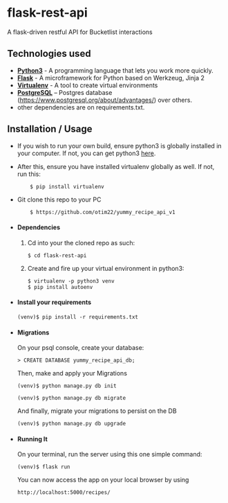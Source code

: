 # flask-rest-api 
A flask-driven restful API for Bucketlist interactions


## Technologies used
* **[Python3](https://www.python.org/downloads/)** - A programming language that lets you work more quickly.
* **[Flask](flask.pocoo.org/)** - A microframework for Python based on Werkzeug, Jinja 2
* **[Virtualenv](https://virtualenv.pypa.io/en/stable/)** - A tool to create virtual environments
* **[PostgreSQL](https://www.postgresql.org/download/)** – Postgres database (https://www.postgresql.org/about/advantages/) over others.
* other dependencies are on requirements.txt.


## Installation / Usage
* If you wish to run your own build, ensure python3 is globally installed in your computer. If not, you can get python3 [here](https://www.python.org).
* After this, ensure you have installed virtualenv globally as well. If not, run this:
    ```
        $ pip install virtualenv
    ```
* Git clone this repo to your PC
    ```
        $ https://github.com/otim22/yummy_recipe_api_v1
    ```


* #### Dependencies
    1. Cd into your the cloned repo as such:
        ```
        $ cd flask-rest-api
        ```

    2. Create and fire up your virtual environment in python3:
        ```
        $ virtualenv -p python3 venv
        $ pip install autoenv
        ```

* #### Install your requirements
    ```
    (venv)$ pip install -r requirements.txt
    ```

* #### Migrations
    On your psql console, create your database:
    ```
    > CREATE DATABASE yummy_recipe_api_db;
    ```
    Then, make and apply your Migrations
    ```
    (venv)$ python manage.py db init

    (venv)$ python manage.py db migrate
    ```

    And finally, migrate your migrations to persist on the DB
    ```
    (venv)$ python manage.py db upgrade
    ```

* #### Running It
    On your terminal, run the server using this one simple command:
    ```
    (venv)$ flask run
    ```
    You can now access the app on your local browser by using
    ```
    http://localhost:5000/recipes/
    ```
